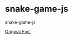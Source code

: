 # snake-game-js
snake-game-js


[Original Post](https://github.com/zprima/snake-js-game/blob/master/index.html)
